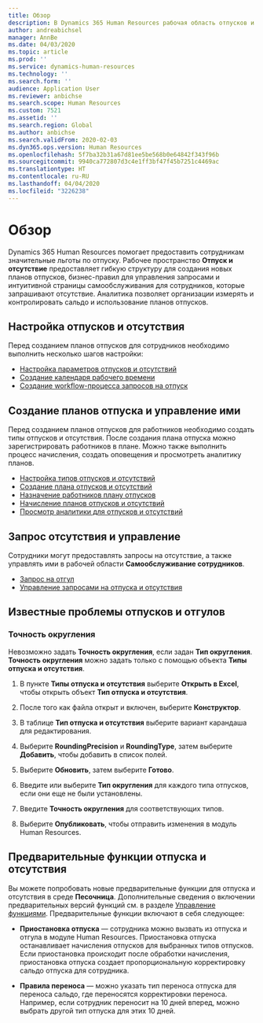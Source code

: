 ```yaml
---
title: Обзор
description: В Dynamics 365 Human Resources рабочая область отпусков и отгулов предоставляет гибкую структуру для создания новых планов отпусков, бизнес-правил для управления запросами и интуитивной страницы самообслуживания для сотрудников, которые запрашивают отсутствие.
author: andreabichsel
manager: AnnBe
ms.date: 04/03/2020
ms.topic: article
ms.prod: ''
ms.service: dynamics-human-resources
ms.technology: ''
ms.search.form: ''
audience: Application User
ms.reviewer: anbichse
ms.search.scope: Human Resources
ms.custom: 7521
ms.assetid: ''
ms.search.region: Global
ms.author: anbichse
ms.search.validFrom: 2020-02-03
ms.dyn365.ops.version: Human Resources
ms.openlocfilehash: 5f7ba32b31a67d81ee5be568b0e64842f343f96b
ms.sourcegitcommit: 9940ca772807d3c4e1ff3bf47f45b7251c4469ac
ms.translationtype: HT
ms.contentlocale: ru-RU
ms.lasthandoff: 04/04/2020
ms.locfileid: "3226238"
---
```

# <a name="overview"></a>Обзор

Dynamics 365 Human Resources помогает предоставить сотрудникам значительные льготы по отпуску. Рабочее пространство **Отпуск и отсутствие** предоставляет гибкую структуру для создания новых планов отпусков, бизнес-правил для управления запросами и интуитивной страницы самообслуживания для сотрудников, которые запрашивают отсутствие. Аналитика позволяет организации измерять и контролировать сальдо и использование планов отпусков.

## <a name="set-up-leave-and-absence"></a>Настройка отпусков и отсутствия

Перед созданием планов отпусков для сотрудников необходимо выполнить несколько шагов настройки:

- [Настройка параметров отпусков и отсутствий](hr-leave-and-absence-parameters.md)
- [Создание календаря рабочего времени](hr-leave-and-absence-working-time-calendar.md)
- [Создание workflow-процесса запросов на отпуск](hr-leave-and-absence-workflow.md)

## <a name="create-and-manage-leave-plans"></a>Создание планов отпуска и управление ими

Перед созданием планов отпусков для работников необходимо создать типы отпусков и отсутствия. После создания плана отпуска можно зарегистрировать работников в плане. Можно также выполнить процесс начисления, создать оповещения и просмотреть аналитику планов.

- [Настройка типов отпусков и отсутствий](hr-leave-and-absence-types.md)
- [Создание плана отпусков и отсутствий](hr-leave-and-absence-plans.md)
- [Назначение работников плану отпусков](hr-leave-and-absence-enroll.md)
- [Начисление планов отпусков и отсутствий](hr-leave-and-absence-accrue.md)
- [Просмотр аналитики для отпусков и отсутствий](hr-leave-and-absence-analytics.md)

## <a name="request-time-off-and-manage-requests"></a>Запрос отсутствия и управление

Сотрудники могут предоставлять запросы на отсутствие, а также управлять ими в рабочей области **Самообслуживание сотрудников**.

- [Запрос на отгул](hr-employee-self-service-request-time-off.md)
- [Управление запросами на отпуска и отсутствия](hr-employee-self-service-manage-requests.md)

## <a name="leave-and-absence-known-issues"></a>Известные проблемы отпусков и отгулов

### <a name="rounding-precision"></a>Точность округления

Невозможно задать **Точность округления**, если задан **Тип округления**. **Точность округления** можно задать только с помощью объекта **Типы отпуска и отсутствия**. 

1. В пункте **Типы отпуска и отсутствия** выберите **Открыть в Excel**, чтобы открыть объект **Тип отпуска и отсутствия**.

2. После того как файла открыт и включен, выберите **Конструктор**.

3. В таблице **Тип отпуска и отсутствия** выберите вариант карандаша для редактирования.

4. Выберите **RoundingPrecision** и **RoundingType**, затем выберите **Добавить**, чтобы добавить в список полей.

5. Выберите **Обновить**, затем выберите **Готово**.

6. Введите или выберите **Тип округления** для каждого типа отпусков, если они еще не были установлены. 

7. Введите **Точность округления** для соответствующих типов.

8. Выберите **Опубликовать**, чтобы отправить изменения в модуль Human Resources.

## <a name="leave-and-absence-preview-features"></a>Предварительные функции отпуска и отсутствия

Вы можете попробовать новые предварительные функции для отпуска и отсутствия в среде **Песочница**. Дополнительные сведения о включении предварительных версий функций см. в разделе [Управление функциями](hr-admin-manage-features.md). Предварительные функции включают в себя следующее:

- **Приостановка отпуска** — сотрудника можно вызвать из отпуска и отгула в модуле Human Resources. Приостановка отпуска останавливает начисления отпусков для выбранных типов отпусков. Если приостановка происходит после обработки начисления, приостановка отпуска создает пропорциональную корректировку сальдо отпуска для сотрудника. 

- **Правила переноса** — можно указать тип переноса отпуска для переноса сальдо, где переносятся корректировки переноса. Например, если сотрудник переносит на 10 дней вперед, можно выбрать другой тип отпуска для этих 10 дней. 